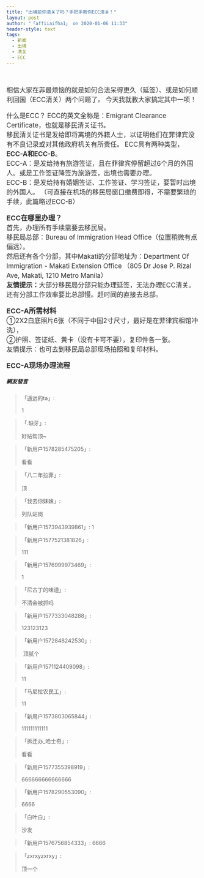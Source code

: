 ```yaml
---
title: "出境前你清关了吗？手把手教你ECC清关！"
layout: post
author: "「affiiaifha1」 on 2020-01-06 11:33"
header-style: text
tags:
  - 新闻
  - 出境
  - 清关
  - ECC
---
```


<input type="hidden" value="菲乐园提供">
<br>
<br>
<span style="overflow-wrap: break-word; color: rgb(48, 48, 48);"><span style="font-family:&amp;quot;overflow-wrap: break-word;"><span style="overflow-wrap: break-word; font-size: 17px;">相信大家在菲最烦恼的就是如何合法呆得更久（延签）、或是如何顺利回国（ECC清关）两个问题了。</span></span></span>
<span style="overflow-wrap: break-word; color: rgb(48, 48, 48);"><span style="font-family:&amp;quot;overflow-wrap: break-word;"><span style="overflow-wrap: break-word; font-size: 17px;">今天我就教大家搞定其中一项！</span></span></span>
<br>
<br>
<span style="overflow-wrap: break-word; color: rgb(48, 48, 48);"><span style="font-family:&amp;quot;overflow-wrap: break-word;"><span style="overflow-wrap: break-word; font-size: 17px;">什么是ECC？</span></span></span>
<span style="overflow-wrap: break-word; color: rgb(48, 48, 48);"><span style="font-family:&amp;quot;overflow-wrap: break-word;"><span style="overflow-wrap: break-word; font-size: 17px;">ECC的英文全称是：Emigrant Clearance Certificate，也就是移民清关证书。</span></span></span>
<span style="overflow-wrap: break-word; color: rgb(48, 48, 48);"><span style="font-family:&amp;quot;overflow-wrap: break-word;"><span style="overflow-wrap: break-word; font-size: 17px;"><br></span></span></span>
<span style="overflow-wrap: break-word; color: rgb(48, 48, 48);"><span style="font-family:&amp;quot;overflow-wrap: break-word;"><span style="overflow-wrap: break-word; font-size: 17px;">移民清关证书是发给即将离境的外籍人士，以证明他们在菲律宾没有不良记录或对其他政府机关有所责任。</span></span></span>
<span style="overflow-wrap: break-word; color: rgb(48, 48, 48);"><span style="font-family:&amp;quot;overflow-wrap: break-word;"><span style="overflow-wrap: break-word; font-size: 17px;">ECC具有两种类型，<strong>ECC-A和ECC-B</strong>。</span></span></span>
<span style="overflow-wrap: break-word; color: rgb(48, 48, 48);"><span style="font-family:&amp;quot;overflow-wrap: break-word;"><span style="overflow-wrap: break-word; font-size: 17px;"><br></span></span></span>
<span style="overflow-wrap: break-word; color: rgb(48, 48, 48);"><span style="font-family:&amp;quot;overflow-wrap: break-word;"><span style="overflow-wrap: break-word; font-size: 17px;">ECC-A：是发给持有旅游签证，且在菲律宾停留超过6个月的外国人。或是工作签证降签为旅游签，出境也需要办理。</span></span></span>
<span style="overflow-wrap: break-word; color: rgb(48, 48, 48);"><span style="font-family:&amp;quot;overflow-wrap: break-word;"><span style="overflow-wrap: break-word; font-size: 17px;"><br></span></span></span>
<span style="overflow-wrap: break-word; color: rgb(48, 48, 48);"><span style="font-family:&amp;quot;overflow-wrap: break-word;"><span style="overflow-wrap: break-word; font-size: 17px;">ECC-B：是发给持有婚姻签证、工作签证、学习签证，要暂时出境的外国人。</span></span></span>
<span style="overflow-wrap: break-word; color: rgb(48, 48, 48);"><span style="font-family:&amp;quot;overflow-wrap: break-word;"><span style="overflow-wrap: break-word; font-size: 17px;">（可直接在机场的移民局窗口缴费即得，不需要繁琐的手续，此篇略过ECC-B）</span></span></span>
<br>
<br>
<span style="font-size: 18px;"><strong><span style="color: rgb(48, 48, 48); overflow-wrap: break-word;">ECC在哪里办理？</span></strong></span>
<span style="overflow-wrap: break-word; color: rgb(48, 48, 48);"><span style="font-family:&amp;quot;overflow-wrap: break-word;"><span style="overflow-wrap: break-word; font-size: 17px;"><br></span></span></span>
<span style="overflow-wrap: break-word; color: rgb(48, 48, 48);"><span style="font-family:&amp;quot;overflow-wrap: break-word;"><span style="overflow-wrap: break-word; font-size: 17px;">首先，办理所有手续需要去移民局。</span></span></span>
<span style="overflow-wrap: break-word; color: rgb(48, 48, 48);"><span style="font-family:&amp;quot;overflow-wrap: break-word;"><span style="overflow-wrap: break-word; font-size: 17px;"><br></span></span></span>
<span style="overflow-wrap: break-word; color: rgb(48, 48, 48);"><span style="font-family:&amp;quot;overflow-wrap: break-word;"><span style="overflow-wrap: break-word; font-size: 17px;">移民局总部：Bureau of Immigration Head Office（位置稍微有点偏远）。</span></span></span>
<span style="overflow-wrap: break-word; color: rgb(48, 48, 48);"><span style="font-family:&amp;quot;overflow-wrap: break-word;"><span style="overflow-wrap: break-word; font-size: 17px;"><br></span></span></span>
<span style="overflow-wrap: break-word; color: rgb(48, 48, 48);"><span style="font-family:&amp;quot;overflow-wrap: break-word;"><span style="overflow-wrap: break-word; font-size: 17px;">然后还有各个分部，其中Makati的分部地址为：Department Of Immigration - Makati Extension Office</span></span></span>
<span style="overflow-wrap: break-word; color: rgb(48, 48, 48);"><span style="font-family:&amp;quot;overflow-wrap: break-word;"><span style="overflow-wrap: break-word; font-size: 17px;">（805 Dr Jose P. Rizal Ave, Makati, 1210 Metro Manila）</span></span></span>
<span style="overflow-wrap: break-word; color: rgb(48, 48, 48);"><span style="font-family:&amp;quot;overflow-wrap: break-word;"><span style="overflow-wrap: break-word; font-size: 17px;"><br></span></span></span>
<strong><span style="overflow-wrap: break-word; color: rgb(48, 48, 48);"><span style="font-family:&amp;quot;overflow-wrap: break-word;"><span style="overflow-wrap: break-word; font-size: 17px;">友情提示：</span></span></span></strong><span style="overflow-wrap: break-word; color: rgb(48, 48, 48);"><span style="font-family:&amp;quot;overflow-wrap: break-word;"><span style="overflow-wrap: break-word; font-size: 17px;">大部分移民局分部只能办理延签，无法办理ECC清关。</span></span></span>
<span style="overflow-wrap: break-word; color: rgb(48, 48, 48);"><span style="font-family:&amp;quot;overflow-wrap: break-word;"><span style="overflow-wrap: break-word; font-size: 17px;">还有分部工作效率要比总部慢。赶时间的直接去总部。</span></span></span>
<br>
<br>
<span style="font-size: 18px;"><strong><span style="color: rgb(48, 48, 48); overflow-wrap: break-word;">ECC-A所需材料</span></strong></span>
<span style="overflow-wrap: break-word; color: rgb(48, 48, 48);"><span style="font-family:&amp;quot;overflow-wrap: break-word;"><span style="overflow-wrap: break-word; font-size: 17px;"><br></span></span></span>
<span style="overflow-wrap: break-word; color: rgb(48, 48, 48);"><span style="font-family:&amp;quot;overflow-wrap: break-word;"><span style="overflow-wrap: break-word; font-size: 17px;">①2X2白底照片6张（不同于中国2寸尺寸，最好是在菲律宾相馆冲洗），</span></span></span>
<span style="overflow-wrap: break-word; color: rgb(48, 48, 48);"><span style="font-family:&amp;quot;overflow-wrap: break-word;"><span style="overflow-wrap: break-word; font-size: 17px;"><br></span></span></span>
<span style="overflow-wrap: break-word; color: rgb(48, 48, 48);"><span style="font-family:&amp;quot;overflow-wrap: break-word;"><span style="overflow-wrap: break-word; font-size: 17px;">②护照、签证纸、黄卡（没有卡可不要），复印件各一张。</span></span></span>
<span style="overflow-wrap: break-word; color: rgb(48, 48, 48);"><span style="font-family:&amp;quot;overflow-wrap: break-word;"><span style="overflow-wrap: break-word; font-size: 17px;"><br></span></span></span>
<span style="overflow-wrap: break-word; color: rgb(48, 48, 48);"><span style="font-family:&amp;quot;overflow-wrap: break-word;"><span style="overflow-wrap: break-word; font-size: 17px;">友情提示：也可去到移民局总部现场拍照和复印材料。</span></span></span>
<br>
<br>
<span style="font-size: 18px;"><strong><span style="color: rgb(48, 48, 48); overflow-wrap: break-word;">ECC-A现场办理流程</span></strong></span>


##### 網友發言 
> 「遥远的ta」:
> <p>1</p>

> 「.缺牙」:
> <p>好贴帮顶~</p>

> 「新用户1578285475205」:
> <p>看看</p>

> 「八二年拉菲」:
> <p>顶</p>

> 「我去你妹妹」:
> <p>列队站岗</p>

> 「新用户1573943939861」:
> 1

> 「新用户1577521381826」:
> <p>111</p>

> 「新用户1576999973469」:
> <p>1</p>

> 「尼古丁的味道」:
> <p>不清会被抓吗</p>

> 「新用户1577333048288」:
> <p>123123123</p>

> 「新用户1572848242530」:
> <p>&nbsp;顶腻个</p>

> 「新用户1571124409098」:
> <p>11</p>

> 「马尼拉农民工」:
> <p>11</p>

> 「新用户1573803065844」:
> <p>111111111111</p>

> 「拆迁办_哈士奇」:
> <p>看看</p>

> 「新用户1577355398919」:
> <p>666666666666666</p>

> 「新用户1578290553090」:
> <p>6666</p>

> 「白叶白」:
> <p>沙发</p>

> 「新用户1576756854333」:
> 6666

> 「zxrxyzxrxy」:
> <p>顶一个</p>


